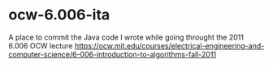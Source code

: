 # ocw-6.006-ita
A place to commit the Java code I wrote while going throught the 2011 6.006 OCW lecture
https://ocw.mit.edu/courses/electrical-engineering-and-computer-science/6-006-introduction-to-algorithms-fall-2011
